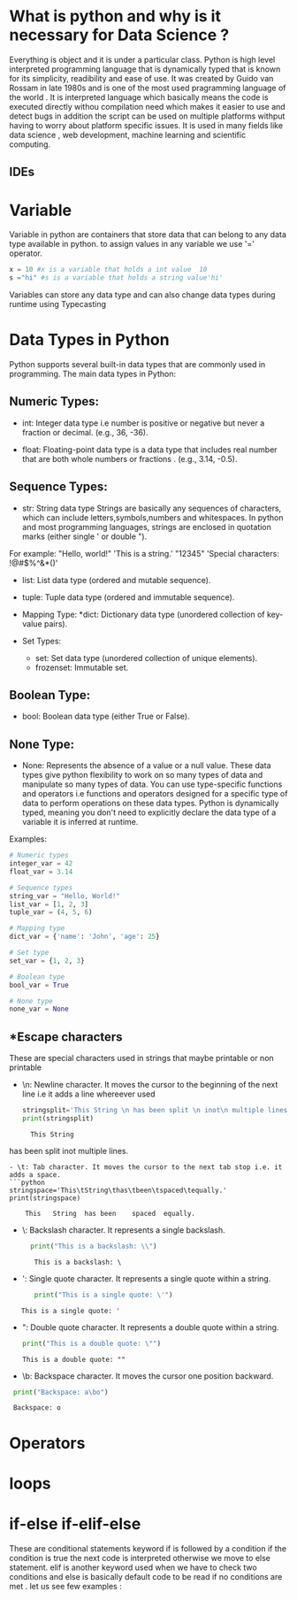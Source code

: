 # What is python and why is it necessary for Data Science ?
Everything is object and it is under a particular class.
Python is high level interpreted programming language that is dynamically typed that is known for its simplicity, readibility and ease of use.
It was created by Guido van Rossam in late 1980s and is one of the most used pragramming language of the world .
It is interpreted language which basically means the code is executed directly withou compilation need which makes it easier to use and detect bugs in addition the script can be used on  multiple platforms withput having to worry about platform specific issues.
It is used in many fields like data science , web development, machine learning and scientific computing.
## IDEs


# Variable 
Variable in python are containers that store data that can belong to any data type available in python.
to assign values in any variable we use '=' operator.
```python
x = 10 #x is a variable that holds a int value  10
s ="hi" #s is a variable that holds a string value'hi'
```
Variables can store any data type and can also change data types during runtime using Typecasting
# Data Types in Python 

Python supports several built-in data types that are commonly used in programming. 
The main data types in Python:

## Numeric Types:
* int: Integer data type i.e number is positive or negative but never a fraction or decimal. 
(e.g., 36, -36).

* float: Floating-point data type is a data type that includes real number that are both whole numbers or fractions .
(e.g., 3.14, -0.5).

## Sequence Types:

* str: String data type
Strings are basically any sequences of characters, which can include letters,symbols,numbers and whitespaces.
In python and most programming languages, strings are enclosed in quotation marks (either single ' or double "). 

For example:
"Hello, world!"
'This is a string.'
"12345"
'Special characters: !@#$%^&*()'

* list: List data type (ordered and mutable sequence).

* tuple: Tuple data type (ordered and immutable sequence).

* Mapping Type:
   *dict: Dictionary data type (unordered collection of key-value pairs).

* Set Types:
   + set: Set data type (unordered collection of unique elements).
   + frozenset: Immutable set.

## Boolean Type:
  + bool: Boolean data type (either True or False).

## None Type:
 + None: Represents the absence of a value or a null value.
   These data types give python flexibility to work on so many types of data and manipulate so many types of data.
   You can use type-specific functions and operators i.e functions and operators designed for a specific type of data  to perform operations on these data types. 
   Python is dynamically typed, meaning you don't need to explicitly declare the data type of a variable it is inferred at runtime.

Examples:
```python
# Numeric types
integer_var = 42
float_var = 3.14

# Sequence types
string_var = "Hello, World!"
list_var = [1, 2, 3]
tuple_var = (4, 5, 6)

# Mapping type
dict_var = {'name': 'John', 'age': 25}

# Set type
set_var = {1, 2, 3}

# Boolean type
bool_var = True

# None type
none_var = None
```
## *Escape characters 
These are special characters used in strings that maybe printable or non printable 
- \n: Newline character. It moves the cursor to the beginning of the next line i.e it adds  a line whereever used

  ```python
  stringsplit='This String \n has been split \n inot\n multiple lines.'
  print(stringsplit)
  ```
   ```output:output
     This String 
 has been split 
 inot
 multiple lines.
  ```
- \t: Tab character. It moves the cursor to the next tab stop i.e. it adds a space.
```python
  stringspace='This\tString\thas\tbeen\tspaced\tequally.'
  print(stringspace)
```
 ```output:output
     This	String	has	been	spaced	equally.
  ```

- \\: Backslash character. It represents a single backslash.
  ```python
    print("This is a backslash: \\")
  ```
  ```output:output
     This is a backslash: \
  ```

- \': Single quote character. It represents a single quote within a string.
  ```python
     print("This is a single quote: \'")
  ```
```output:
   This is a single quote: '
 ```
- \": Double quote character. It represents a double quote within a string.
   ```python
  print("This is a double quote: \"")
  ```
   ```output:
   This is a double quote: ""
   ```
   
- \b: Backspace character. It moves the cursor one position backward.
 ```python
  print("Backspace: a\bo")
  ```
```output:
 Backspace: o
   ```
# Operators

# loops 
# if-else  if-elif-else
These are conditional statements 
keyword if is followed by a condition if the condition is true the next code is interpreted otherwise we move to else statement.
elif is another keyword used when we have to check two conditions and else is basically default code to be read if no conditions are met .
 let us see few examples :
 











